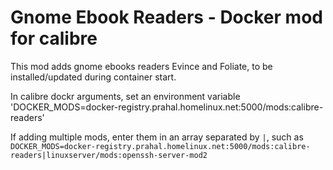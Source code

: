 # Gnome Ebook Readers - Docker mod for calibre

This mod adds gnome ebooks readers Evince and Foliate, to be installed/updated during container start.

In calibre dockr arguments, set an environment variable 'DOCKER_MODS=docker-registry.prahal.homelinux.net:5000/mods:calibre-readers'

If adding multiple mods, enter them in an array separated by `|`, such as `DOCKER_MODS=docker-registry.prahal.homelinux.net:5000/mods:calibre-readers|linuxserver/mods:openssh-server-mod2`
